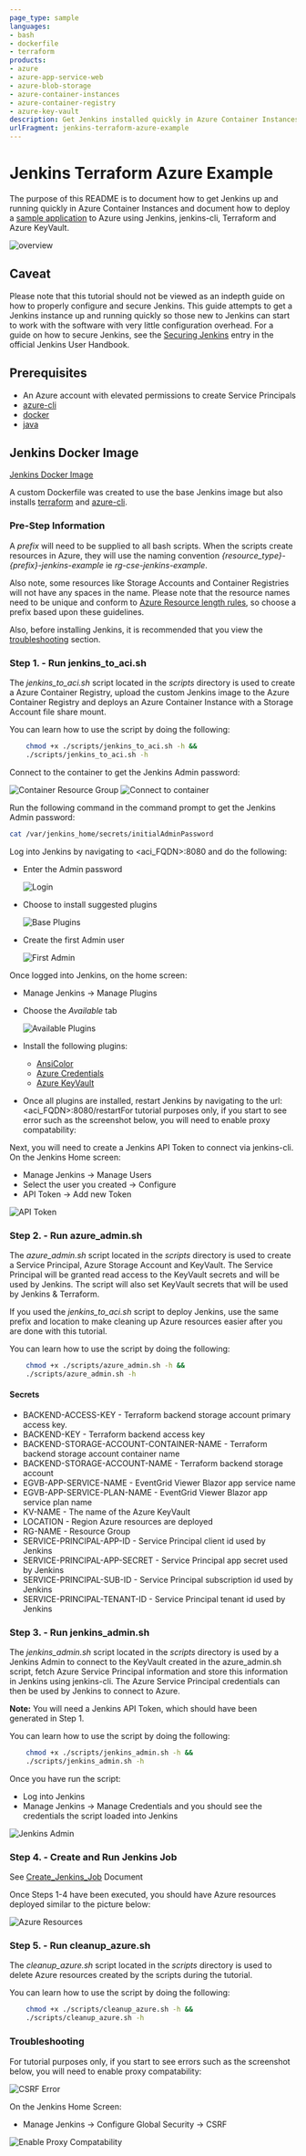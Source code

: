 ```yaml
---
page_type: sample
languages:
- bash
- dockerfile
- terraform
products:
- azure
- azure-app-service-web
- azure-blob-storage
- azure-container-instances
- azure-container-registry
- azure-key-vault
description: Get Jenkins installed quickly in Azure Container Instances and document how to deploy a sample application to Azure using Jenkins, jenkins-cli, Terraform and Azure KeyVault.
urlFragment: jenkins-terraform-azure-example
---
```


# Jenkins Terraform Azure Example

The purpose of this README is to document how to get Jenkins up and running quickly in Azure Container Instances and document how to deploy a [sample application](https://github.com/Azure-Samples/eventgrid-viewer-blazor) to Azure using Jenkins, jenkins-cli, Terraform and Azure KeyVault.  

![overview](docs/images/overview.png)

## Caveat

Please note that this tutorial should not be viewed as an indepth guide on how to properly configure and secure Jenkins.  This guide attempts to get a Jenkins instance up and running quickly so those new to Jenkins can start to work with the software with very little configuration overhead.  For a guide on how to secure Jenkins, see the [Securing Jenkins](https://www.jenkins.io/doc/book/system-administration/security/) entry in the official Jenkins User Handbook.

## Prerequisites

- An Azure account with elevated permissions to create Service Principals
- [azure-cli](https://docs.microsoft.com/en-us/cli/azure/install-azure-cli)
- [docker](https://www.docker.com/)
- [java](https://jdk.java.net/11/)

## Jenkins Docker Image

[Jenkins Docker Image](https://github.com/jenkinsci/docker/blob/master/README.md)

A custom Dockerfile was created to use the base Jenkins image but also installs [terraform](https://www.terraform.io/downloads.html) and [azure-cli](https://docs.microsoft.com/en-us/cli/azure/install-azure-cli).

### Pre-Step Information

A *prefix* will need to be supplied to all bash scripts.  When the scripts create resources in Azure, they will use the naming convention *{resource_type}-{prefix}-jenkins-example* ie *rg-cse-jenkins-example*.  

Also note, some resources like Storage Accounts and Container Registries will not have any spaces in the name.  Please note that the resource names need to be unique and conform to [Azure Resource length rules](https://docs.microsoft.com/en-us/azure/azure-resource-manager/management/resource-name-rules), so choose a prefix based upon these guidelines.

Also, before installing Jenkins, it is recommended that you view the [troubleshooting](#troubleshooting) section.

### Step 1. - Run jenkins_to_aci.sh

The *jenkins_to_aci.sh* script located in the *scripts* directory is used to create a Azure Container Registry, upload the custom Jenkins image to the Azure Container Registry and deploys an Azure Container Instance with a Storage Account file share mount.

You can learn how to use the script by doing the following:

```bash
    chmod +x ./scripts/jenkins_to_aci.sh -h &&
    ./scripts/jenkins_to_aci.sh -h
```

Connect to the container to get the Jenkins Admin password:

![Container Resource Group](docs/images/run-jenkins-to-aci-006.png)
![Connect to container](docs/images/run-jenkins-to-aci-007.png)

Run the following command in the command prompt to get the Jenkins Admin password:

```bash
cat /var/jenkins_home/secrets/initialAdminPassword
```

Log into Jenkins by navigating to <aci_FQDN>:8080 and do the following:

- Enter the Admin password

    ![Login](docs/images/run-jenkins-to-aci-001.png)

- Choose to install suggested plugins

    ![Base Plugins](docs/images/run-jenkins-to-aci-002.png)

- Create the first Admin user

    ![First Admin](docs/images/run-jenkins-to-aci-003.png)

Once logged into Jenkins, on the home screen:

- Manage Jenkins -> Manage Plugins
- Choose the *Available* tab

    ![Available Plugins](docs/images/run-jenkins-to-aci-004.png)

- Install the following plugins:
  - [AnsiColor](https://plugins.jenkins.io/ansicolor/)
  - [Azure Credentials](https://plugins.jenkins.io/azure-credentials/)
  - [Azure KeyVault](https://plugins.jenkins.io/azure-keyvault/)
- Once all plugins are installed, restart Jenkins by navigating to the url: <aci_FQDN>:8080/restartFor tutorial purposes only, if you start to see error such as the screenshot below, you will need to enable proxy compatability:

Next, you will need to create a Jenkins API Token to connect via jenkins-cli.  On the Jenkins Home screen:

- Manage Jenkins -> Manage Users
- Select the user you created -> Configure
- API Token -> Add new Token

![API Token](docs/images/run-jenkins-to-aci-005.png)

### Step 2. - Run azure_admin.sh

The *azure_admin.sh* script located in the *scripts* directory is used to create a Service Principal, Azure Storage Account and KeyVault.  The Service Principal will be granted read access to the KeyVault secrets and will be used by Jenkins.  The script will also set KeyVault secrets that will be used by Jenkins & Terraform.  

If you used the *jenkins_to_aci.sh* script to deploy Jenkins, use the same prefix and location to make cleaning up Azure resources easier after you are done with this tutorial.

You can learn how to use the script by doing the following:

```bash
    chmod +x ./scripts/azure_admin.sh -h &&
    ./scripts/azure_admin.sh -h
```

#### Secrets

- BACKEND-ACCESS-KEY - Terraform backend storage account primary access key.
- BACKEND-KEY - Terraform backend access key
- BACKEND-STORAGE-ACCOUNT-CONTAINER-NAME - Terraform backend storage account container name
- BACKEND-STORAGE-ACCOUNT-NAME - Terraform backend storage account
- EGVB-APP-SERVICE-NAME - EventGrid Viewer Blazor app service name
- EGVB-APP-SERVICE-PLAN-NAME - EventGrid Viewer Blazor app service plan name
- KV-NAME - The name of the Azure KeyVault
- LOCATION - Region Azure resources are deployed
- RG-NAME - Resource Group
- SERVICE-PRINCIPAL-APP-ID - Service Principal client id used by Jenkins
- SERVICE-PRINCIPAL-APP-SECRET - Service Principal app secret used by Jenkins
- SERVICE-PRINCIPAL-SUB-ID - Service Principal subscription id used by Jenkins
- SERVICE-PRINCIPAL-TENANT-ID - Service Principal tenant id used by Jenkins

### Step 3. - Run jenkins_admin.sh

The *jenkins_admin.sh* script located in the *scripts* directory is used by a Jenkins Admin to connect to the KeyVault created in the azure_admin.sh script, fetch Azure Service Principal information and store this information in Jenkins using jenkins-cli.  The Azure Service Principal credentials can then be used by Jenkins to connect to Azure.

**Note:** You will need a Jenkins API Token, which should have been generated in Step 1.

You can learn how to use the script by doing the following:

```bash
    chmod +x ./scripts/jenkins_admin.sh -h &&
    ./scripts/jenkins_admin.sh -h
```

Once you have run the script:

- Log into Jenkins
- Manage Jenkins -> Manage Credentials and you should see the credentials the script loaded into Jenkins

![Jenkins Admin](docs/images/run-jenkins-admin-001.png)

### Step 4. - Create and Run Jenkins Job

See [Create_Jenkins_Job](./Create_Jenkins_Job.md) Document

Once Steps 1-4 have been executed, you should have Azure resources deployed similar to the picture below:

![Azure Resources](docs/images/create-and-run-jenkins-job-001.png)

### Step 5. - Run cleanup_azure.sh

The *cleanup_azure.sh* script located in the *scripts* directory is used to delete Azure resources created by the scripts during the tutorial.

You can learn how to use the script by doing the following:

```bash
    chmod +x ./scripts/cleanup_azure.sh -h &&
    ./scripts/cleanup_azure.sh -h
```

### Troubleshooting

For tutorial purposes only, if you start to see errors such as the screenshot below, you will need to enable proxy compatability:

![CSRF Error](docs/images/run-jenkins-to-aci-009.png)

On the Jenkins Home Screen:

- Manage Jenkins -> Configure Global Security -> CSRF

![Enable Proxy Compatability](docs/images/run-jenkins-to-aci-008.png)
